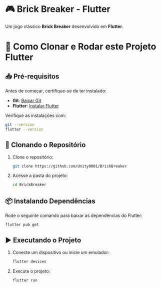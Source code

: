 # 🎮 Brick Breaker - Flutter

Um jogo clássico **Brick Breaker** desenvolvido em **Flutter**. 


# 📌 Como Clonar e Rodar este Projeto Flutter

## 📥 Pré-requisitos
Antes de começar, certifique-se de ter instalado:

- **Git**: [Baixar Git](https://git-scm.com/downloads)
- **Flutter**: [Instalar Flutter](https://docs.flutter.dev/get-started/install)

Verifique as instalações com:
```sh
git --version
flutter --version
```

## 🚀 Clonando o Repositório
1. Clone o repositório:
   ```sh
   git clone https://github.com/Unity0001/BrickBreaker
   ```
2. Acesse a pasta do projeto:
   ```sh
   cd BrickBreaker
   ```

## 📦 Instalando Dependências
Rode o seguinte comando para baixar as dependências do Flutter:
```sh
flutter pub get
```

## ▶️ Executando o Projeto
1. Conecte um dispositivo ou inicie um emulador:
   ```sh
   flutter devices
   ```
2. Execute o projeto:
   ```sh
   flutter run
   ```
